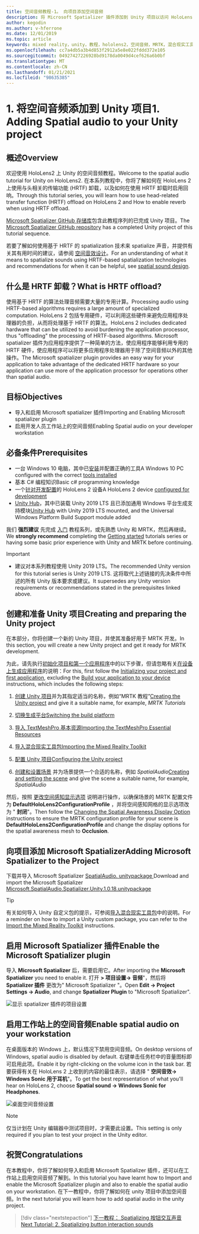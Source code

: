 ```yaml
---
title: 空间音频教程-1。 向项目添加空间音频
description: 将 Microsoft Spatializer 插件添加到 Unity 项目以访问 HoloLens 2 HRTF 硬件卸载。
author: kegodin
ms.author: v-hferrone
ms.date: 12/01/2019
ms.topic: article
keywords: mixed reality，unity，教程，hololens2，空间音频，MRTK，混合现实工具包，UWP，Windows 10，HRTF，head 相关传输函数，回音，Microsoft Spatializer
ms.openlocfilehash: cc7a4db5a3b4d853f2912a5e8e022fddd372e105
ms.sourcegitcommit: 04927427226928bd9178da0049d4cef626a6b0bf
ms.translationtype: MT
ms.contentlocale: zh-CN
ms.lasthandoff: 01/21/2021
ms.locfileid: "98635385"
---
```

# <a name="1-adding-spatial-audio-to-your-unity-project"></a><span data-ttu-id="cc2aa-105">1. 将空间音频添加到 Unity 项目</span><span class="sxs-lookup"><span data-stu-id="cc2aa-105">1. Adding Spatial audio to your Unity project</span></span>

## <a name="overview"></a><span data-ttu-id="cc2aa-106">概述</span><span class="sxs-lookup"><span data-stu-id="cc2aa-106">Overview</span></span>

<span data-ttu-id="cc2aa-107">欢迎使用 HoloLens2 上 Unity 的空间音频教程。</span><span class="sxs-lookup"><span data-stu-id="cc2aa-107">Welcome to the spatial audio tutorial for Unity on HoloLens2.</span></span> <span data-ttu-id="cc2aa-108">在本系列教程中，你将了解如何在 HoloLens 2 上使用与头相关的传输功能 (HRTF) 卸载，以及如何在使用 HRTF 卸载时启用回响。</span><span class="sxs-lookup"><span data-stu-id="cc2aa-108">Through this tutorial series, you will learn how to use head-related transfer function (HRTF) offload on HoloLens 2 and How to enable reverb when using HRTF offload.</span></span>

<span data-ttu-id="cc2aa-109">[Microsoft Spatializer GitHub 存储库](https://github.com/microsoft/spatialaudio-unity)包含此教程序列的已完成 Unity 项目。</span><span class="sxs-lookup"><span data-stu-id="cc2aa-109">The [Microsoft Spatializer GitHub repository](https://github.com/microsoft/spatialaudio-unity) has a completed Unity project of this tutorial sequence.</span></span>

<span data-ttu-id="cc2aa-110">若要了解如何使用基于 HRTF 的 spatialization 技术来 spatialize 声音，并提供有关其有用时间的建议，请参阅 [空间音效设计](/windows/mixed-reality/spatial-sound-design)。</span><span class="sxs-lookup"><span data-stu-id="cc2aa-110">For an understanding of what it means to spatialize sounds using HRTF-based spatialization technologies and recommendations for when it can be helpful, see [spatial sound design](/windows/mixed-reality/spatial-sound-design).</span></span>

## <a name="what-is-hrtf-offload"></a><span data-ttu-id="cc2aa-111">什么是 HRTF 卸载？</span><span class="sxs-lookup"><span data-stu-id="cc2aa-111">What is HRTF offload?</span></span>

<span data-ttu-id="cc2aa-112">使用基于 HRTF 的算法处理音频需要大量的专用计算。</span><span class="sxs-lookup"><span data-stu-id="cc2aa-112">Processing audio using HRTF-based algorithms requires a large amount of specialized computation.</span></span> <span data-ttu-id="cc2aa-113">HoloLens 2 包括专用硬件，可以利用这些硬件来避免应用程序处理器的负担，从而将处理基于 HRTF 的算法。</span><span class="sxs-lookup"><span data-stu-id="cc2aa-113">HoloLens 2 includes dedicated hardware that can be utilized to avoid burdening the application processor, thus "offloading" the processing of HRTF-based algorithms.</span></span>  <span data-ttu-id="cc2aa-114">Microsoft spatializer 插件为应用程序提供了一种简单的方法，使应用程序能够利用专用的 HRTF 硬件，使应用程序可以将更多应用程序处理器用于除了空间音频以外的其他操作。</span><span class="sxs-lookup"><span data-stu-id="cc2aa-114">The Microsoft spatializer plugin provides an easy way for your application to take advantage of the dedicated HRTF hardware so your application can use more of the application processor for operations other than spatial audio.</span></span>

## <a name="objectives"></a><span data-ttu-id="cc2aa-115">目标</span><span class="sxs-lookup"><span data-stu-id="cc2aa-115">Objectives</span></span>

* <span data-ttu-id="cc2aa-116">导入和启用 Microsoft spatializer 插件</span><span class="sxs-lookup"><span data-stu-id="cc2aa-116">Importing and Enabling Microsoft spatializer plugin</span></span>
* <span data-ttu-id="cc2aa-117">启用开发人员工作站上的空间音频</span><span class="sxs-lookup"><span data-stu-id="cc2aa-117">Enabling Spatial audio on your developer workstation</span></span>

## <a name="prerequisites"></a><span data-ttu-id="cc2aa-118">必备条件</span><span class="sxs-lookup"><span data-stu-id="cc2aa-118">Prerequisites</span></span>

* <span data-ttu-id="cc2aa-119">一台 Windows 10 电脑，其中已[安装](../../install-the-tools.md)并配置正确的工具</span><span class="sxs-lookup"><span data-stu-id="cc2aa-119">A Windows 10 PC configured with the correct [tools installed](../../install-the-tools.md)</span></span>
* <span data-ttu-id="cc2aa-120">基本 C# 编程知识</span><span class="sxs-lookup"><span data-stu-id="cc2aa-120">Basic c# programming knowledge</span></span>
* <span data-ttu-id="cc2aa-121">一个[针对开发配置](../../platform-capabilities-and-apis/using-visual-studio.md#enabling-developer-mode)的 HoloLens 2 设备</span><span class="sxs-lookup"><span data-stu-id="cc2aa-121">A HoloLens 2 device [configured for development](../../platform-capabilities-and-apis/using-visual-studio.md#enabling-developer-mode)</span></span>
* <span data-ttu-id="cc2aa-122"><a href="https://docs.unity3d.com/Manual/GettingStartedInstallingHub.html" target="_blank">Unity Hub</a>，其中已装载 Unity 2019 LTS 且已添加通用 Windows 平台生成支持模块</span><span class="sxs-lookup"><span data-stu-id="cc2aa-122"><a href="https://docs.unity3d.com/Manual/GettingStartedInstallingHub.html" target="_blank">Unity Hub</a> with Unity 2019 LTS mounted, and the Universal Windows Platform Build Support module added</span></span>

<span data-ttu-id="cc2aa-123">我们 **强烈建议** 先完成 [入门](mr-learning-base-01.md) 教程系列，或先熟悉 Unity 和 MRTK，然后再继续。</span><span class="sxs-lookup"><span data-stu-id="cc2aa-123">We **strongly recommend** completing the [Getting started](mr-learning-base-01.md) tutorials series or having some basic prior experience with Unity and MRTK before continuing.</span></span>

> [!IMPORTANT]
>
> * <span data-ttu-id="cc2aa-124">建议对本系列教程使用 Unity 2019 LTS。</span><span class="sxs-lookup"><span data-stu-id="cc2aa-124">The recommended Unity version for this tutorial series is Unity 2019 LTS.</span></span> <span data-ttu-id="cc2aa-125">这将取代上述链接的先决条件中所述的所有 Unity 版本要求或建议。</span><span class="sxs-lookup"><span data-stu-id="cc2aa-125">It supersedes any Unity version requirements or recommendations stated in the prerequisites linked above.</span></span>

## <a name="creating-and-preparing-the-unity-project"></a><span data-ttu-id="cc2aa-126">创建和准备 Unity 项目</span><span class="sxs-lookup"><span data-stu-id="cc2aa-126">Creating and preparing the Unity project</span></span>

<span data-ttu-id="cc2aa-127">在本部分，你将创建一个新的 Unity 项目，并使其准备好用于 MRTK 开发。</span><span class="sxs-lookup"><span data-stu-id="cc2aa-127">In this section, you will create a new Unity project and get it ready for MRTK development.</span></span>

<span data-ttu-id="cc2aa-128">为此，请先执行[初始化项目和第一个应用程序](mr-learning-base-02.md)中的以下步骤，但请忽略有关[在设备上生成应用程序](mr-learning-base-02.md#building-your-application-to-your-hololens-2)的说明：</span><span class="sxs-lookup"><span data-stu-id="cc2aa-128">For this, first follow the [Initializing your project and first application](mr-learning-base-02.md), excluding the [Build your application to your device](mr-learning-base-02.md#building-your-application-to-your-hololens-2) instructions, which includes the following steps:</span></span>

1. <span data-ttu-id="cc2aa-129">[创建 Unity 项目](mr-learning-base-02.md#creating-the-unity-project)并为其指定适当的名称，例如“MRTK 教程”</span><span class="sxs-lookup"><span data-stu-id="cc2aa-129">[Creating the Unity project](mr-learning-base-02.md#creating-the-unity-project) and give it a suitable name, for example, *MRTK Tutorials*</span></span>

1. [<span data-ttu-id="cc2aa-130">切换生成平台</span><span class="sxs-lookup"><span data-stu-id="cc2aa-130">Switching the build platform</span></span>](mr-learning-base-02.md#configuring-the-unity-project)

1. [<span data-ttu-id="cc2aa-131">导入 TextMeshPro 基本资源</span><span class="sxs-lookup"><span data-stu-id="cc2aa-131">Importing the TextMeshPro Essential Resources</span></span>](mr-learning-base-02.md#importing-the-textmeshpro-essential-resources)

1. [<span data-ttu-id="cc2aa-132">导入混合现实工具包</span><span class="sxs-lookup"><span data-stu-id="cc2aa-132">Importing the Mixed Reality Toolkit</span></span>](mr-learning-base-02.md#importing-the-mixed-reality-toolkit)

1. [<span data-ttu-id="cc2aa-133">配置 Unity 项目</span><span class="sxs-lookup"><span data-stu-id="cc2aa-133">Configuring the Unity project</span></span>](mr-learning-base-02.md#configuring-the-unity-project)

1. <span data-ttu-id="cc2aa-134">[创建和设置场景](mr-learning-base-02.md#creating-and-configuring-the-scene) 并为场景提供一个合适的名称，例如 *SpatialAudio*</span><span class="sxs-lookup"><span data-stu-id="cc2aa-134">[Creating and setting the scene](mr-learning-base-02.md#creating-and-configuring-the-scene) and give the scene a suitable name, for example, *SpatialAudio*</span></span>

<span data-ttu-id="cc2aa-135">然后，按照 [更改空间感知显示选项](mr-learning-base-03.md#changing-the-spatial-awareness-display-option) 说明进行操作，以确保场景的 MRTK 配置文件为 **DefaultHoloLens2ConfigurationProfile** ，并将空间感知网格的显示选项改为 " **封闭**"。</span><span class="sxs-lookup"><span data-stu-id="cc2aa-135">Then follow the [Changing the Spatial Awareness Display Option](mr-learning-base-03.md#changing-the-spatial-awareness-display-option) instructions to ensure the MRTK configuration profile for your scene is **DefaultHoloLens2ConfigurationProfile** and change the display options for the spatial awareness mesh to **Occlusion**.</span></span>

## <a name="adding-microsoft-spatializer-to-the-project"></a><span data-ttu-id="cc2aa-136">向项目添加 Microsoft Spatializer</span><span class="sxs-lookup"><span data-stu-id="cc2aa-136">Adding Microsoft Spatializer to the Project</span></span>

<span data-ttu-id="cc2aa-137">下载并导入 Microsoft Spatializer  <a href="https://github.com/microsoft/spatialaudio-unity/releases/download/v1.0.18/Microsoft.SpatialAudio.Spatializer.Unity.1.0.18.unitypackage" target="_blank">SpatialAudio. unitypackage </a></span><span class="sxs-lookup"><span data-stu-id="cc2aa-137">Download and import the Microsoft Spatializer  <a href="https://github.com/microsoft/spatialaudio-unity/releases/download/v1.0.18/Microsoft.SpatialAudio.Spatializer.Unity.1.0.18.unitypackage" target="_blank">Microsoft.SpatialAudio.Spatializer.Unity.1.0.18.unitypackage </a></span></span>

>[!TIP]
> <span data-ttu-id="cc2aa-138">有关如何导入 Unity 自定义包的提示，可参阅[导入混合现实工具包](../../../mrlearning-base-ch1.md#import-the-mixed-reality-toolkit)中的说明。</span><span class="sxs-lookup"><span data-stu-id="cc2aa-138">For a reminder on how to import a Unity custom package, you can refer to the [Import the Mixed Reality Toolkit](../../../mrlearning-base-ch1.md#import-the-mixed-reality-toolkit) instructions.</span></span>

## <a name="enable-the-microsoft-spatializer-plugin"></a><span data-ttu-id="cc2aa-139">启用 Microsoft Spatializer 插件</span><span class="sxs-lookup"><span data-stu-id="cc2aa-139">Enable the Microsoft Spatializer plugin</span></span>

<span data-ttu-id="cc2aa-140">导入 **Microsoft Spatializer** 后，需要启用它。</span><span class="sxs-lookup"><span data-stu-id="cc2aa-140">After importing the **Microsoft Spatializer** you need to enable it.</span></span> <span data-ttu-id="cc2aa-141">打开 **> 项目设置-> 音频**"，然后将 **Spatializer 插件** 更改为" Microsoft Spatializer "。</span><span class="sxs-lookup"><span data-stu-id="cc2aa-141">Open **Edit -> Project Settings -> Audio**, and change **Spatializer Plugin** to "Microsoft Spatializer".</span></span>

![显示 spatializer 插件的项目设置](images/spatial-audio/spatial-audio-01-section3-step1-1.png)

## <a name="enable-spatial-audio-on-your-workstation"></a><span data-ttu-id="cc2aa-143">启用工作站上的空间音频</span><span class="sxs-lookup"><span data-stu-id="cc2aa-143">Enable spatial audio on your workstation</span></span>

<span data-ttu-id="cc2aa-144">在桌面版本的 Windows 上，默认情况下禁用空间音频。</span><span class="sxs-lookup"><span data-stu-id="cc2aa-144">On desktop versions of Windows, spatial audio is disabled by default.</span></span> <span data-ttu-id="cc2aa-145">右键单击任务栏中的音量图标即可启用此项。</span><span class="sxs-lookup"><span data-stu-id="cc2aa-145">Enable it by right-clicking on the volume icon in the task bar.</span></span> <span data-ttu-id="cc2aa-146">若要获得有关在 HoloLens 2 上收到的内容的最佳表示，请选择 " **空间音效-> Windows Sonic 用于耳机**"。</span><span class="sxs-lookup"><span data-stu-id="cc2aa-146">To get the best representation of what you'll hear on HoloLens 2, choose **Spatial sound -> Windows Sonic for Headphones**.</span></span>

![桌面空间音频设置](images/spatial-audio/spatial-audio-01-section4-step1-1.png)

> [!NOTE]
> <span data-ttu-id="cc2aa-148">仅当计划在 Unity 编辑器中测试项目时，才需要此设置。</span><span class="sxs-lookup"><span data-stu-id="cc2aa-148">This setting is only required if you plan to test your project in the Unity editor.</span></span>

## <a name="congratulations"></a><span data-ttu-id="cc2aa-149">祝贺</span><span class="sxs-lookup"><span data-stu-id="cc2aa-149">Congratulations</span></span>

<span data-ttu-id="cc2aa-150">在本教程中，你将了解如何导入和启用 Microsoft Spatializer 插件，还可以在工作站上启用空间音频了解到。</span><span class="sxs-lookup"><span data-stu-id="cc2aa-150">In this tutorial you have learnt how to Import and enable the Microsoft Spatializer plugin and also to enable the spatial audio on your workstation.</span></span>
<span data-ttu-id="cc2aa-151">在下一教程中，你将了解如何在 unity 项目中添加空间音频。</span><span class="sxs-lookup"><span data-stu-id="cc2aa-151">In the next tutorial you will learn how to add spatial audio in the unity project.</span></span>

> [!div class="nextstepaction"]
> [<span data-ttu-id="cc2aa-152">下一教程： Spatializing 按钮交互声音</span><span class="sxs-lookup"><span data-stu-id="cc2aa-152">Next Tutorial: 2. Spatializing button interaction sounds</span></span>](unity-spatial-audio-ch2.md)
